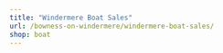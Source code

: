 ```yaml
---
title: "Windermere Boat Sales"
url: /bowness-on-windermere/windermere-boat-sales/
shop: boat
---
```

